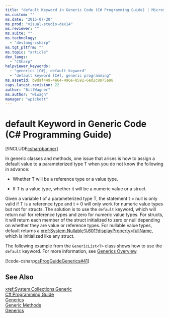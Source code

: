 ```yaml
---
title: "default Keyword in Generic Code (C# Programming Guide) | Microsoft Docs"
ms.custom: ""
ms.date: "2015-07-20"
ms.prod: "visual-studio-dev14"
ms.reviewer: ""
ms.suite: ""
ms.technology: 
  - "devlang-csharp"
ms.tgt_pltfrm: ""
ms.topic: "article"
dev_langs: 
  - "CSharp"
helpviewer_keywords: 
  - "generics [C#], default keyword"
  - "default keyword [C#], generic programming"
ms.assetid: b9daf449-4e64-496e-8592-6ed2c8875a98
caps.latest.revision: 22
author: "BillWagner"
ms.author: "wiwagn"
manager: "wpickett"
---
```

# default Keyword in Generic Code (C# Programming Guide)
[!INCLUDE[csharpbanner](../../../includes/csharpbanner.md)]

In generic classes and methods, one issue that arises is how to assign a default value to a parameterized type T when you do not know the following in advance:  
  
-   Whether T will be a reference type or a value type.  
  
-   If T is a value type, whether it will be a numeric value or a struct.  
  
 Given a variable t of a parameterized type T, the statement t = null is only valid if T is a reference type and t = 0 will only work for numeric value types but not for structs. The solution is to use the `default` keyword, which will return null for reference types and zero for numeric value types. For structs, it will return each member of the struct initialized to zero or null depending on whether they are value or reference types. For nullable value types, default returns a <xref:System.Nullable%601?displayProperty=fullName>, which is initialized like any struct.  
  
 The following example from the `GenericList<T>` class shows how to use the `default` keyword. For more information, see [Generics Overview](../../../csharp/programming-guide/generics/introduction-to-generics.md).  
  
 [!code-csharp[csProgGuideGenerics#41](../../../snippets/csharp/VS_Snippets_VBCSharp/csProgGuideGenerics/CS/Generics.cs#41)]  
  
## See Also  
 <xref:System.Collections.Generic>   
 [C# Programming Guide](../../../csharp/programming-guide/index.md)   
 [Generics](../../../csharp/programming-guide/generics/index.md)   
 [Generic Methods](../../../csharp/programming-guide/generics/generic-methods.md)   
 [Generics](../Topic/Generics%20in%20the%20.NET%20Framework.md)